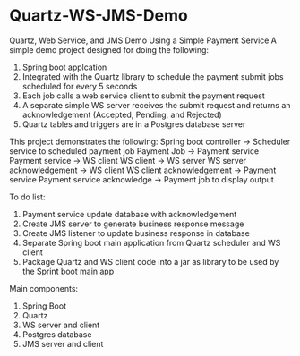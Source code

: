 # Quartz-WS-JMS-Demo
Quartz, Web Service, and JMS Demo Using a Simple Payment Service
A simple demo project designed for doing the following:
1) Spring boot applcation
2) Integrated with the Quartz library to schedule the payment submit jobs scheduled for every 5 seconds
3) Each job calls a web service client to submit the payment request
4) A separate simple WS server receives the submit request and returns an acknowledgement (Accepted, Pending, and Rejected)
5) Quartz tables and triggers are in a Postgres database server

This project demonstrates the following:
Spring boot controller -> Scheduler service to scheduled payment job
Payment Job -> Payment service
Payment service -> WS client
WS client -> WS server
WS server acknowledgement -> WS client
WS client acknowledgement -> Payment service
Payment service acknowledge -> Payment job to display output

To do list:
1) Payment service update database with acknowledgement
2) Create JMS server to generate business response message
3) Create JMS listener to update business response in database
4) Separate Spring boot main application from Quartz scheduler and WS client
5) Package Quartz and WS client code into a jar as library to be used by the Sprint boot main app

Main components:
1) Spring Boot
2) Quartz
3) WS server and client
4) Postgres database
5) JMS server and client
